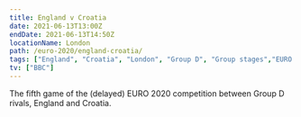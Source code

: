 ```yaml
---
title: England v Croatia
date: 2021-06-13T13:00Z
endDate: 2021-06-13T14:50Z
locationName: London
path: /euro-2020/england-croatia/
tags: ["England", "Croatia", "London", "Group D", "Group stages","EURO 2020"]
tv: ["BBC"]
---
```

The fifth game of the (delayed) EURO 2020 competition between Group D rivals, England and Croatia.
